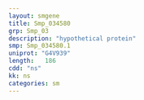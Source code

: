 ```yaml
---
layout: smgene
title: Smp_034580
grp: Smp_03
description: "hypothetical protein"
smp: Smp_034580.1
uniprot: "G4V939"
length:   186
cdd: "ns"
kk: ns
categories: sm
---
```

